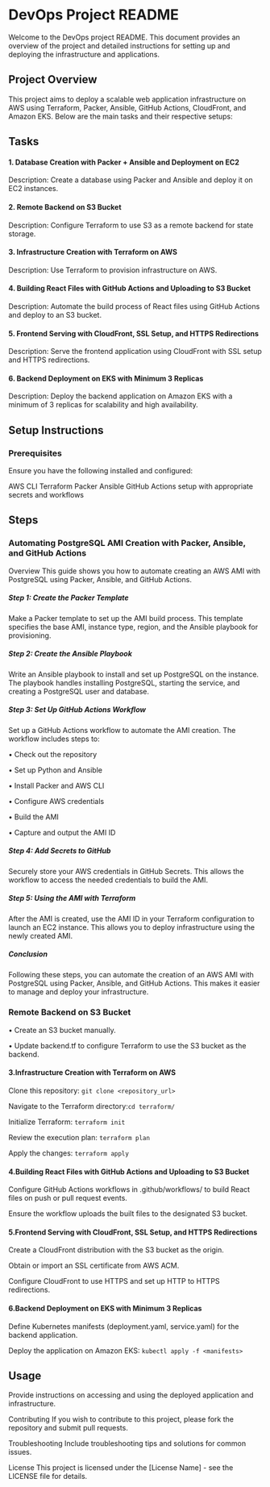 # DevOps Project README

Welcome to the DevOps project README. This document provides an overview of the project and detailed instructions for setting up and deploying the infrastructure and applications.

## Project Overview
This project aims to deploy a scalable web application infrastructure on AWS using Terraform, Packer, Ansible, GitHub Actions, CloudFront, and Amazon EKS. Below are the main tasks and their respective setups:

## Tasks
#### 1. Database Creation with Packer + Ansible and Deployment on EC2
Description: Create a database using Packer and Ansible and deploy it on EC2 instances.

#### 2. Remote Backend on S3 Bucket
Description: Configure Terraform to use S3 as a remote backend for state storage.

#### 3. Infrastructure Creation with Terraform on AWS
Description: Use Terraform to provision infrastructure on AWS.

#### 4. Building React Files with GitHub Actions and Uploading to S3 Bucket
Description: Automate the build process of React files using GitHub Actions and deploy to an S3 bucket.

#### 5. Frontend Serving with CloudFront, SSL Setup, and HTTPS Redirections
Description: Serve the frontend application using CloudFront with SSL setup and HTTPS redirections.

#### 6. Backend Deployment on EKS with Minimum 3 Replicas
Description: Deploy the backend application on Amazon EKS with a minimum of 3 replicas for scalability and high availability.

## Setup Instructions

### Prerequisites
Ensure you have the following installed and configured:

AWS CLI
Terraform
Packer
Ansible
GitHub Actions setup with appropriate secrets and workflows

## Steps

### Automating PostgreSQL AMI Creation with Packer, Ansible, and GitHub Actions

Overview
This guide shows you how to automate creating an AWS AMI with PostgreSQL using Packer, Ansible, and GitHub Actions.

##### Step 1: Create the Packer Template

Make a Packer template to set up the AMI build process. This template specifies the base AMI, instance type, region, and the Ansible playbook for provisioning.

##### Step 2: Create the Ansible Playbook

Write an Ansible playbook to install and set up PostgreSQL on the instance. The playbook handles installing PostgreSQL, starting the service, and creating a PostgreSQL user and database.

##### Step 3: Set Up GitHub Actions Workflow

Set up a GitHub Actions workflow to automate the AMI creation. The workflow includes steps to:

• Check out the repository

• Set up Python and Ansible

• Install Packer and AWS CLI

• Configure AWS credentials

• Build the AMI

• Capture and output the AMI ID

##### Step 4: Add Secrets to GitHub

Securely store your AWS credentials in GitHub Secrets. This allows the workflow to access the needed credentials to build the AMI.

##### Step 5: Using the AMI with Terraform

After the AMI is created, use the AMI ID in your Terraform configuration to launch an EC2 instance. This allows you to deploy infrastructure using the newly created AMI.

##### Conclusion

Following these steps, you can automate the creation of an AWS AMI with PostgreSQL using Packer, Ansible, and GitHub Actions. This makes it easier to manage and deploy your infrastructure.

### Remote Backend on S3 Bucket

• Create an S3 bucket manually.

• Update backend.tf to configure Terraform to use the S3 bucket as the backend.


#### 3.Infrastructure Creation with Terraform on AWS

Clone this repository: `git clone <repository_url>`

Navigate to the Terraform directory:`cd terraform/`

Initialize Terraform: `terraform init`

Review the execution plan: `terraform plan`

Apply the changes: `terraform apply`


#### 4.Building React Files with GitHub Actions and Uploading to S3 Bucket

Configure GitHub Actions workflows in .github/workflows/ to build React files on push or pull request events.

Ensure the workflow uploads the built files to the designated S3 bucket.

#### 5.Frontend Serving with CloudFront, SSL Setup, and HTTPS Redirections

Create a CloudFront distribution with the S3 bucket as the origin.

Obtain or import an SSL certificate from AWS ACM.

Configure CloudFront to use HTTPS and set up HTTP to HTTPS redirections.

#### 6.Backend Deployment on EKS with Minimum 3 Replicas

Define Kubernetes manifests (deployment.yaml, service.yaml) for the backend application.

Deploy the application on Amazon EKS: `kubectl apply -f <manifests>`

## Usage
Provide instructions on accessing and using the deployed application and infrastructure.

Contributing
If you wish to contribute to this project, please fork the repository and submit pull requests.

Troubleshooting
Include troubleshooting tips and solutions for common issues.

License
This project is licensed under the [License Name] - see the LICENSE file for details.
